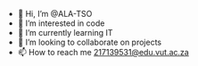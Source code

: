 - 👋 Hi, I’m @ALA-TSO
- 👀 I’m interested in code 
- 🌱 I’m currently learning IT
- 💞️ I’m looking to collaborate on projects
- 📫 How to reach me 217139531@edu.vut.ac.za 

<!---
ALA-TSO/ALA-TSO is a ✨ special ✨ repository because its `README.md` (this file) appears on your GitHub profile.
You can click the Preview link to take a look at your changes.
--->
